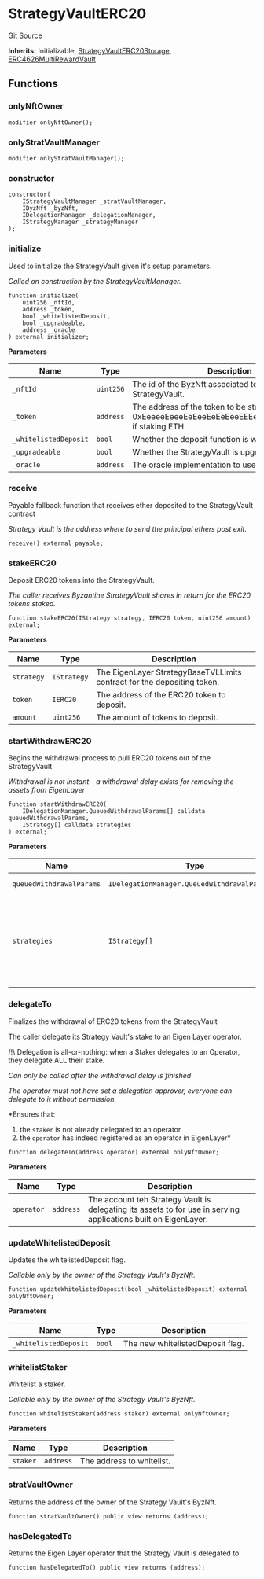 # StrategyVaultERC20
[Git Source](https://github.com/Byzantine-Finance/byzantine-contracts/blob/9fb891800d52aaca6ef4f8a781c3003290fa4d2f/src/core/StrategyVaultERC20.sol)

**Inherits:**
Initializable, [StrategyVaultERC20Storage](/src/core/StrategyVaultERC20Storage.sol/abstract.StrategyVaultERC20Storage.md), [ERC4626MultiRewardVault](/src/vault/ERC4626MultiRewardVault.sol/contract.ERC4626MultiRewardVault.md)


## Functions
### onlyNftOwner


```solidity
modifier onlyNftOwner();
```

### onlyStratVaultManager


```solidity
modifier onlyStratVaultManager();
```

### constructor


```solidity
constructor(
    IStrategyVaultManager _stratVaultManager,
    IByzNft _byzNft,
    IDelegationManager _delegationManager,
    IStrategyManager _strategyManager
);
```

### initialize

Used to initialize the StrategyVault given it's setup parameters.

*Called on construction by the StrategyVaultManager.*


```solidity
function initialize(
    uint256 _nftId,
    address _token,
    bool _whitelistedDeposit,
    bool _upgradeable,
    address _oracle
) external initializer;
```
**Parameters**

|Name|Type|Description|
|----|----|-----------|
|`_nftId`|`uint256`|The id of the ByzNft associated to this StrategyVault.|
|`_token`|`address`|The address of the token to be staked. 0xEeeeeEeeeEeEeeEeEeEeeEEEeeeeEeeeeeeeEEeE if staking ETH.|
|`_whitelistedDeposit`|`bool`|Whether the deposit function is whitelisted or not.|
|`_upgradeable`|`bool`|Whether the StrategyVault is upgradeable or not.|
|`_oracle`|`address`|The oracle implementation to use for the vault.|


### receive

Payable fallback function that receives ether deposited to the StrategyVault contract

*Strategy Vault is the address where to send the principal ethers post exit.*


```solidity
receive() external payable;
```

### stakeERC20

Deposit ERC20 tokens into the StrategyVault.

*The caller receives Byzantine StrategyVault shares in return for the ERC20 tokens staked.*


```solidity
function stakeERC20(IStrategy strategy, IERC20 token, uint256 amount) external;
```
**Parameters**

|Name|Type|Description|
|----|----|-----------|
|`strategy`|`IStrategy`|The EigenLayer StrategyBaseTVLLimits contract for the depositing token.|
|`token`|`IERC20`|The address of the ERC20 token to deposit.|
|`amount`|`uint256`|The amount of tokens to deposit.|


### startWithdrawERC20

Begins the withdrawal process to pull ERC20 tokens out of the StrategyVault

*Withdrawal is not instant - a withdrawal delay exists for removing the assets from EigenLayer*


```solidity
function startWithdrawERC20(
    IDelegationManager.QueuedWithdrawalParams[] calldata queuedWithdrawalParams,
    IStrategy[] calldata strategies
) external;
```
**Parameters**

|Name|Type|Description|
|----|----|-----------|
|`queuedWithdrawalParams`|`IDelegationManager.QueuedWithdrawalParams[]`|TODO: Fill in|
|`strategies`|`IStrategy[]`|An array of strategy contracts for all tokens being withdrawn from EigenLayer.|


### delegateTo

Finalizes the withdrawal of ERC20 tokens from the StrategyVault

The caller delegate its Strategy Vault's stake to an Eigen Layer operator.

/!\ Delegation is all-or-nothing: when a Staker delegates to an Operator, they delegate ALL their stake.

*Can only be called after the withdrawal delay is finished*

*The operator must not have set a delegation approver, everyone can delegate to it without permission.*

*Ensures that:
1) the `staker` is not already delegated to an operator
2) the `operator` has indeed registered as an operator in EigenLayer*


```solidity
function delegateTo(address operator) external onlyNftOwner;
```
**Parameters**

|Name|Type|Description|
|----|----|-----------|
|`operator`|`address`|The account teh Strategy Vault is delegating its assets to for use in serving applications built on EigenLayer.|


### updateWhitelistedDeposit

Updates the whitelistedDeposit flag.

*Callable only by the owner of the Strategy Vault's ByzNft.*


```solidity
function updateWhitelistedDeposit(bool _whitelistedDeposit) external onlyNftOwner;
```
**Parameters**

|Name|Type|Description|
|----|----|-----------|
|`_whitelistedDeposit`|`bool`|The new whitelistedDeposit flag.|


### whitelistStaker

Whitelist a staker.

*Callable only by the owner of the Strategy Vault's ByzNft.*


```solidity
function whitelistStaker(address staker) external onlyNftOwner;
```
**Parameters**

|Name|Type|Description|
|----|----|-----------|
|`staker`|`address`|The address to whitelist.|


### stratVaultOwner

Returns the address of the owner of the Strategy Vault's ByzNft.


```solidity
function stratVaultOwner() public view returns (address);
```

### hasDelegatedTo

Returns the Eigen Layer operator that the Strategy Vault is delegated to


```solidity
function hasDelegatedTo() public view returns (address);
```

